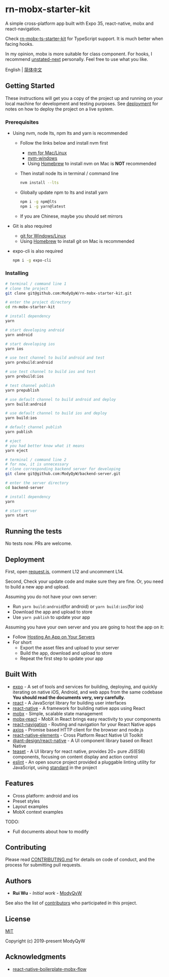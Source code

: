 # rn-mobx-starter-kit

A simple cross-platform app built with Expo 35, react-native, mobx and react-navigation.

Check [rn-mobx-ts-starter-kit](https://github.com/ModyQyW/rn-mobx-ts-starter-kit) for TypeScript support. It is much better when facing hooks.

In my opinion, mobx is more suitable for class component. For hooks, I recommend [unstated-next](https://github.com/jamiebuilds/unstated-next) personally. Feel free to use what you like.

English | [简体中文](README.CN.md)

## Getting Started

These instructions will get you a copy of the project up and running on your local machine for development and testing purposes. See [deployment](#Deployment) for notes on how to deploy the project on a live system.

### Prerequisites

- Using nvm, node lts, npm lts and yarn is recommended
  - Follow the links below and install nvm first
    - [nvm for Mac/Linux](https://github.com/nvm-sh/nvm)
    - [nvm-windows](https://github.com/coreybutler/nvm-windows)
    - Using [Homebrew](https://brew.sh/) to install nvm on Mac is **NOT** recommended
  - Then install node lts in terminal / command line

    ```sh
    nvm install --lts
    ```

  - Globally update npm to lts and install yarn

    ```sh
    npm i -g npm@lts
    npm i -g yarn@latest
    ```

  - If you are Chinese, maybe you should set mirrors
- Git is also required
  - [git for Windows/Linux](https://git-scm.com/downloads)
  - Using [Homebrew](https://brew.sh/) to install git on Mac is recommended
- expo-cli is also required
  
  ```sh
  npm i -g expo-cli
  ```

### Installing

```sh
# terminal / command line 1
# clone the project
git clone git@github.com:ModyQyW/rn-mobx-starter-kit.git

# enter the project directory
cd rn-mobx-starter-kit

# install dependency
yarn

# start developing android
yarn android

# start developing ios
yarn ios

# use test channel to build android and test
yarn prebuild:android

# use test channel to build ios and test
yarn prebuild:ios

# test channel publish
yarn prepublish

# use default channel to build android and deploy
yarn build:android

# use default channel to build ios and deploy
yarn build:ios

# default channel publish
yarn publish

# eject
# you had better know what it means
yarn eject

# terminal / command line 2
# for now, it is unnecessary
# clone corresponding backend server for developing
git clone git@github.com:ModyQyW/backend-server.git

# enter the server directory
cd backend-server

# install dependency
yarn

# start server
yarn start
```

## Running the tests

No tests now. PRs are welcome.

## Deployment

First, open [request.js](./src/utils/request.js), comment L12 and uncomment L14.

Second, Check your update code and make sure they are fine. Or, you need to build a new app and upload.

Assuming you do not have your own server:

- Run `yarn build:android`(for android) or `yarn build:ios`(for ios)
- Download the app and upload to store
- Use `yarn publish` to update your app

Assuming you have your own server and you are going to host the app on it:

- Follow [Hosting An App on Your Servers](https://docs.expo.io/versions/v36.0.0/distribution/hosting-your-app/)
- For short
  - Export the asset files and upload to your server
  - Build the app, download and upload to store
  - Repeat the first step to update your app

## Built With

- [expo](https://expo.io/) - A set of tools and services for building, deploying, and quickly iterating on native iOS, Android, and web apps from the same codebase **You should read the documents very, very carefully.**
- [react](https://reactjs.org/) - A JavaScript library for building user interfaces
- [react-native](https://facebook.github.io/react-native/) - A framework for building native apps using React
- [mobx](https://mobx.js.org/) - Simple, scalable state management
- [mobx-react](https://mobx-react.js.org/) - MobX in React brings easy reactivity to your components
- [react-navigation](https://reactnavigation.org/) - Routing and navigation for your React Native apps
- [axios](https://github.com/axios/axios) - Promise based HTTP client for the browser and node.js
- [react-native-elements](https://react-native-training.github.io/react-native-elements/) - Cross Platform React Native UI Toolkit
- [@ant-design/react-native](https://rn.mobile.ant.design/) - A UI component library based on React Native
- [teaset](https://github.com/rilyu/teaset) - A UI library for react native, provides 20+ pure JS(ES6) components, focusing on content display and action control
- [eslint](https://eslint.org) - An open source project provided a pluggable linting utility for JavaScript, using [standard](https://standardjs.com/) in the project

## Features

- Cross platform: android and ios
- Preset styles
- Layout examples
- MobX context examples

TODO:

- Full documents about how to modify

## Contributing

Please read [CONTRIBUTING.md](./CONTRIBUTING.md) for details on code of conduct, and the process for submitting pull requests.

## Authors

- **Rui Wu** - *Initial work* - [ModyQyW](https://github.com/ModyQyW)

See also the list of [contributors](https://github.com/ModyQyW/rn-mobx-starter-kit/contributors) who participated in this project.

## License

[MIT](./LICENSE)

Copyright (c) 2019-present ModyQyW

## Acknowledgments

- [react-native-boilerplate-mobx-flow](https://github.com/GeekyAnts/react-native-boilerplate-mobx-flow)
